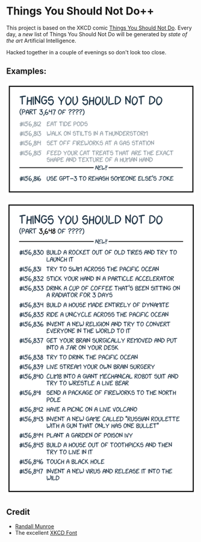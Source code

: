 # Things You Should Not Do++

This project is based on the XKCD comic [Things You Should Not Do](https://xkcd.com/2669/).
Every day, a *new* list of Things You Should Not Do will be generated by *state of the art* Artificial Intelligence.

Hacked together in a couple of evenings so don't look too close.

## Examples:

<p align="center">
  <img src="https://raw.githubusercontent.com/CamerAllan/things-you-should-not-do/master/docs/images/readme.png" />
</p>

<p align="center">
  <img src="https://raw.githubusercontent.com/CamerAllan/things-you-should-not-do/master/docs/images/example-1.png" />
</p>

## Credit

- [Randall Munroe](https://twitter.com/xkcd?ref_src=twsrc%5Egoogle%7Ctwcamp%5Eserp%7Ctwgr%5Eauthor)
- The excellent [XKCD Font](https://github.com/ipython/xkcd-font)
